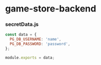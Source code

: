 # game-store-backend

### secretData.js

``` js
const data = {
  PG_DB_USERNAME: 'name',
  PG_DB_PASSWORD: 'password',
};

module.exports = data;
```
